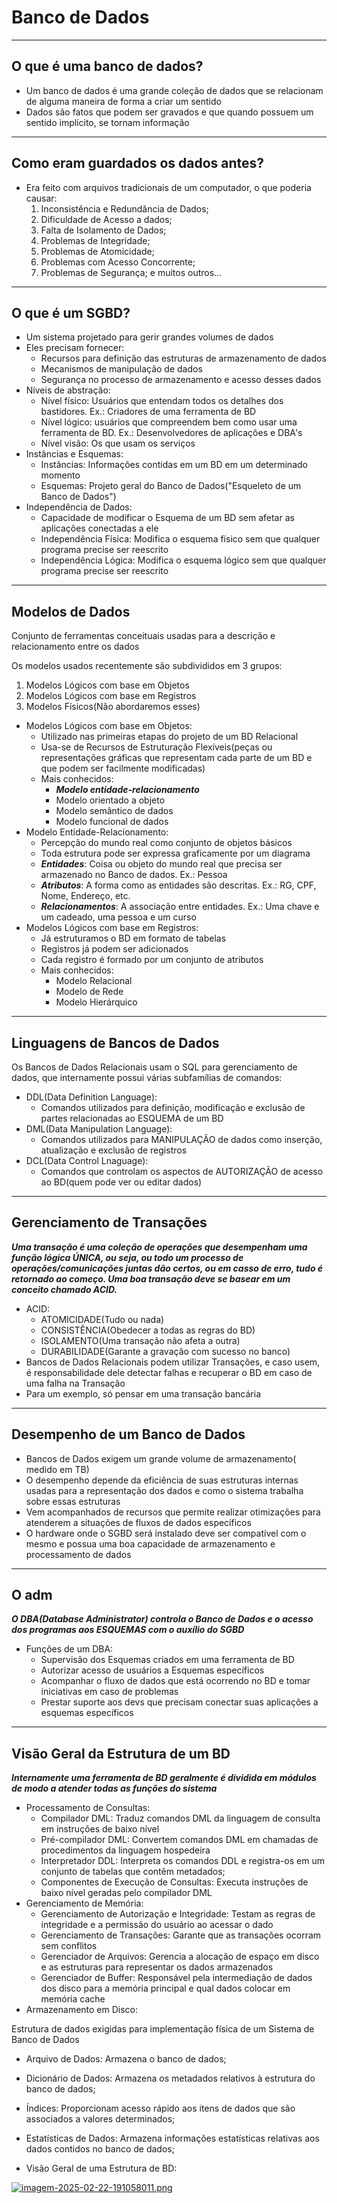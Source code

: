 # Banco de Dados
---
## O que é uma banco de dados?
* Um banco de dados é uma grande coleção de dados que se relacionam de alguma maneira de forma a criar um sentido
* Dados são fatos que podem ser gravados e que quando possuem um sentido implícito, se tornam informação
---
## Como eram guardados os dados antes?
* Era feito com arquivos tradicionais de um computador, o que poderia causar:
  1) Inconsistência e Redundância de Dados;
  2) Dificuldade de Acesso a dados;
  3) Falta de Isolamento de Dados;
  4) Problemas de Integridade;
  5) Problemas de Atomicidade;
  6) Problemas com Acesso Concorrente;
  7) Problemas de Segurança;
  e muitos outros...
---
## O que é um SGBD?
* Um sistema projetado para gerir grandes volumes de dados
* Eles precisam fornecer:
  * Recursos para definição das estruturas de armazenamento de dados
  * Mecanismos de manipulação de dados
  * Segurança no processo de armazenamento e acesso desses dados
* Níveis de abstração:
  * Nível físico: Usuários que entendam todos os detalhes dos bastidores. Ex.: Criadores de uma ferramenta de BD
  * Nível lógico: usuários que compreendem bem como usar uma ferramenta de BD. Ex.: Desenvolvedores de aplicações e DBA's
  * Nível visão: Os que usam os serviços
* Instâncias e Esquemas:
  * Instâncias: Informações contidas em um BD em um determinado momento
  * Esquemas: Projeto geral do Banco de Dados("Esqueleto de um Banco de Dados")
* Independência de Dados:
  * Capacidade de modificar o Esquema de um BD sem afetar as aplicações conectadas a ele
  * Independência Física: Modifica o esquema físico sem que qualquer programa precise ser reescrito
  * Independência Lógica: Modifica o esquema lógico sem que qualquer programa precise ser reescrito
---
## Modelos de Dados
Conjunto de ferramentas conceituais usadas para a descrição e relacionamento entre os dados

Os modelos usados recentemente são subdivididos em 3 grupos:
1) Modelos Lógicos com base em Objetos
2) Modelos Lógicos com base em Registros
3) Modelos Físicos(Não abordaremos esses)

* Modelos Lógicos com base em Objetos:
  * Utilizado nas primeiras etapas do projeto de um BD Relacional
  * Usa-se de Recursos de Estruturação Flexíveis(peças ou representações gráficas que representam cada parte de um BD e que podem ser facilmente modificadas)
  * Mais conhecidos:
    * ***Modelo entidade-relacionamento***
    * Modelo orientado a objeto
    * Modelo semântico de dados
    * Modelo funcional de dados
* Modelo Entidade-Relacionamento:
  * Percepção do mundo real como conjunto de objetos básicos
  * Toda estrutura pode ser expressa graficamente por um diagrama
  * ***Entidades***: Coisa ou objeto do mundo real que precisa ser armazenado no Banco de dados. Ex.: Pessoa
  * ***Atributos***: A forma como as entidades são descritas. Ex.: RG, CPF, Nome, Endereço, etc.
  * ***Relacionamentos***: A associação entre entidades. Ex.: Uma chave e um cadeado, uma pessoa e um curso
* Modelos Lógicos com base em Registros:
  * Já estruturamos o BD em formato de tabelas
  * Registros já podem ser adicionados
  * Cada registro é formado por um conjunto de atributos
  * Mais conhecidos:
    * Modelo Relacional
    * Modelo de Rede
    * Modelo Hierárquico
---
## Linguagens de Bancos de Dados
Os Bancos de Dados Relacionais usam o SQL para gerenciamento de dados, que internamente possui várias subfamílias de comandos:
* DDL(Data Definition Language):
  * Comandos utilizados para definição, modificação e exclusão de partes relacionadas ao ESQUEMA de um BD
* DML(Data Manipulation Language):
  * Comandos utilizados para MANIPULAÇÃO de dados como inserção, atualização e exclusão de registros
* DCL(Data Control Lnaguage):
  * Comandos que controlam os aspectos de AUTORIZAÇÃO  de acesso ao BD(quem pode ver ou editar dados)
---
## Gerenciamento de Transações
***Uma transação é uma coleção de operações que desempenham uma função lógica ÚNICA, ou seja, ou todo um processo de operações/comunicações juntas dão certos, ou em casso de erro, tudo é retornado ao começo. Uma boa transação deve se basear em um conceito chamado ACID.***
* ACID:
  * ATOMICIDADE(Tudo ou nada)
  * CONSISTÊNCIA(Obedecer a todas as regras do BD)
  * ISOLAMENTO(Uma transação não afeta a outra)
  * DURABILIDADE(Garante a gravação com sucesso no banco)
* Bancos de Dados Relacionais podem utilizar Transações, e caso usem, é responsabilidade dele detectar falhas e recuperar o BD em caso de uma falha na Transação
* Para um exemplo, só pensar em uma transação bancária
---
## Desempenho de um Banco de Dados
* Bancos de Dados exigem um grande volume de armazenamento( medido em TB)
* O desempenho depende da eficiência de suas estruturas internas usadas para a representação dos dados e como o sistema trabalha sobre essas estruturas
* Vem acompanhados de recursos que permite realizar otimizações para atenderem a situações de fluxos de dados específicos
* O hardware onde o SGBD será instalado deve ser compatível com o mesmo e possua uma boa capacidade de armazenamento e processamento de dados
---
## O adm
***O DBA(Database Administrator) controla o Banco de Dados e o acesso dos programas aos ESQUEMAS com o auxílio do SGBD***
* Funções de um DBA:
  * Supervisão dos Esquemas criados em uma ferramenta de BD
  * Autorizar acesso de usuários a Esquemas específicos
  * Acompanhar o fluxo de dados que está ocorrendo no BD e tomar iniciativas em caso de problemas
  * Prestar suporte aos devs que precisam conectar suas aplicações a esquemas específicos
---
## Visão Geral da Estrutura de um BD
***Internamente uma ferramenta de BD geralmente é dividida em módulos de modo a atender todas as funções do sistema***
* Processamento de Consultas:
  * Compilador DML: Traduz comandos DML da linguagem de consulta em instruções de baixo nível
  * Pré-compilador DML: Convertem comandos DML em chamadas de procedimentos da linguagem hospedeira
  * Interpretador DDL: Interpreta os comandos DDL e registra-os em um conjunto de tabelas que contêm metadados;
  * Componentes de Execução de Consultas: Executa instruções de baixo nível geradas pelo compilador DML
* Gerenciamento de Memória:
  * Gerenciamento de Autorização e Integridade: Testam as regras de integridade e a permissão do usuário ao acessar o dado
  * Gerenciamento de Transações: Garante que as transações ocorram sem conflitos
  * Gerenciador de Arquivos: Gerencia a alocação de espaço em disco e as estruturas para representar os dados armazenados
  * Gerenciador de Buffer: Responsável pela intermediação de dados dos disco para a memória principal e qual dados colocar em memória cache
* Armazenamento em Disco:

Estrutura de dados exigidas para implementação física de um Sistema de Banco de Dados
  * Arquivo de Dados: Armazena o banco de dados;
  * Dicionário de Dados: Armazena os metadados relativos à estrutura do banco de dados;
  * Índices: Proporcionam acesso rápido aos itens de dados que são associados a valores determinados;
  * Estatísticas de Dados: Armazena informações estatísticas relativas aos dados contidos no banco de dados;

* Visão Geral de uma Estrutura de BD:

[![imagem-2025-02-22-191058011.png](https://i.postimg.cc/Qxn0Y9fd/imagem-2025-02-22-191058011.png)](https://postimg.cc/BXHTX6Wr)

